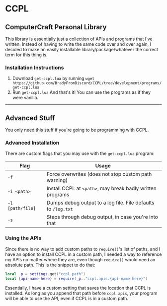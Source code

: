 # CCPL
## ComputerCraft Personal Library

This library is essentially just a collection of APIs and programs that I've written. Instead of having to write the same code over and over again, I decided to make an easily installable library/package/whatever the correct term for this thing is.

### Installation Instructions

1. Download `get-ccpl.lua` by running `wget https://github.com/BradyFromDiscord/CCPL/tree/development/programs/get-ccpl.lua`
2. Run `get-ccpl.lua`
And that's it! You can use the programs as if they were vanilla.

-------------
## Advanced Stuff

You only need this stuff if you're going to be programming with CCPL.

### Advanced Installation

There are custom flags that you may use with the `get-ccpl.lua` program:

| Flag             | Usage                                                         |
|------------------|---------------------------------------------------------------|
| `-f`             | Force overwrites (does not stop custom path warning)          |
| `-i <path>`      | Install CCPL at `<path>`, may break badly written programs    |
| `-l [path/file]` | Dumps debug output to a log file. File defaults to `/log.txt` |
| `-s`             | Steps through debug output, in case you're into that          |

### Using the APIs

Since there is no way to add custom paths to `require()`'s list of paths, and I have an option to install CCPL in a custom path, I needed a way to reference my APIs no matter where they are, even though `require()` would need an absolute path. 
This is the snippet to do that:
```lua
local _p = settings.get("ccpl.path")
local {api-name-here} = require(_p.."ccpl.apis.{api-name-here}")
```

Essentially, I have a custom setting that saves the location that CCPL is installed. As long as you append that path before `ccpl.apis`, your program will be able to use the API, even if CCPL is in a custom path.
